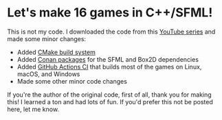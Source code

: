 # Let's make 16 games in C++/SFML!

This is not my code. I downloaded the code from this [YouTube series](https://www.youtube.com/watch?v=zH_omFPqMO4&list=PLB_ibvUSN7mzUffhiay5g5GUHyJRO4DYr&pp=iAQB) and made some minor changes:

- Added [CMake build system](CMakeLists.txt)
- Added [Conan packages](conanfile.py) for the SFML and Box2D dependencies
- Added [GitHub Actions CI](.github/workflows/main.yml) that builds most of the games on Linux, macOS, and Windows
- Made some other minor code changes

If you're the author of the original code, first of all, thank you for making this! I learned a ton and had lots of fun. If you'd prefer this not be posted here, let me know.

